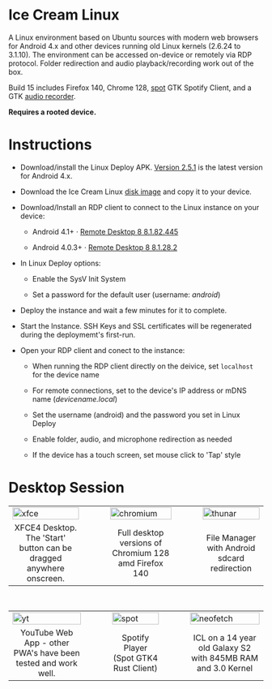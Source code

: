 # Ice Cream Linux

A Linux environment based on Ubuntu sources with modern web browsers for Android 4.x and other devices running old Linux kernels (2.6.24 to 3.1.10).  The environment can be accessed on-device or remotely via RDP protocol.  Folder redirection and audio playback/recording work out of the box.

Build 15 includes Firefox 140, Chrome 128, [spot](https://github.com/xou816/spot) GTK Spotify Client, and a GTK [audio recorder](https://launchpad.net/~audio-recorder/+archive/ubuntu/ppa).

**Requires a rooted device.**

# Instructions

- Download/install the Linux Deploy APK.  [Version 2.5.1](https://github.com/meefik/linuxdeploy/releases/tag/2.5.1) is the latest version for Android 4.x.
  
- Download the Ice Cream Linux [disk image](https://github.com/DesktopECHO/IceCreamLinux/releases/download/15/icl15.tgz) and copy it to your device.

- Download/Install an RDP client to connect to the Linux instance on your device:

  - Android 4.1+ · [Remote Desktop 8 8.1.82.445](https://www.apkmirror.com/apk/microsoft-corporation/microsoft-remote-desktop/microsoft-remote-desktop-8-1-82-445-release/)

  - Android 4.0.3+ · [Remote Desktop 8 8.1.28.2](https://www.apkmirror.com/apk/microsoft-corporation/microsoft-remote-desktop/microsoft-remote-desktop-8-1-28-2-release/)
    
- In Linux Deploy options:

  - Enable the SysV Init System
    
  - Set a password for the default user (username: _android_)

- Deploy the instance and wait a few minutes for it to complete.  

- Start the Instance.  SSH Keys and SSL certificates will be regenerated during the deploymemt's first-run.

- Open your RDP client and conect to the instance:
 
   - When running the RDP client directly on the deivice, set `localhost` for the device name
     
   - For remote connections, set to the device's IP address or mDNS name (_devicename.local_)
 
   - Set the username (android) and the password you set in Linux Deploy
 
   - Enable folder, audio, and microphone redirection as needed
     
   - If the device has a touch screen, set mouse click to 'Tap' style


# Desktop Session
     
<table border="0">
  <tr>
    <td><img alt="xfce" src="https://github.com/user-attachments/assets/37356f63-bed4-408f-939c-b01a5148acac" width="100%"/></td>
    <td width="30"></td>
    <td><img alt="chromium" src="https://github.com/user-attachments/assets/7c46d28f-b605-4dbf-b9d8-f607350f7f3a" width="100%"/></td>
    <td width="30"></td>
    <td><img alt="thunar" src="https://github.com/user-attachments/assets/89c9257e-5cd2-4d64-b532-cc7d62a7d5fa" width="100%"/></td>
  </tr>
  <tr>
    <td align="center">XFCE4 Desktop.  The 'Start' button can be dragged anywhere onscreen.</td>
    <td></td>
    <td align="center">Full desktop versions of Chromium 128 amd Firefox 140</td>
    <td></td>
    <td align="center">File Manager with Android sdcard redirection</td>
  </tr>
</table>

<br>

<table border="0">
  <tr>
    <td><img alt="yt" src="https://github.com/user-attachments/assets/86fa28f1-3ea9-4853-8a95-4aea0cc50536" width="100%"/></td>
    <td width="30"></td>
    <td><img alt="spot" src="https://github.com/user-attachments/assets/76eba08f-51be-44af-a2fb-c22f2813d9ee" width="100%"/></td>
    <td width="30"></td>
    <td><img alt="neofetch" src="https://github.com/user-attachments/assets/da0990d9-0eff-45d9-96ba-5b8fa336c7f8" width="100%"/></td>
  </tr>
  <tr>
    <td align="center">YouTube Web App - other PWA's have been tested and work well.</td>
    <td></td>
    <td align="center">Spotify Player (Spot GTK4 Rust Client)</td>
    <td></td>
    <td align="center">ICL on a 14 year old Galaxy S2 with 845MB RAM and 3.0 Kernel</td>
  </tr>
</table>


